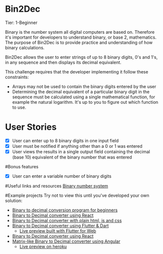 # Bin2Dec

Tier: 1-Beginner

Binary is the number system all digital computers are based on. Therefore it's important for developers to understand binary, or base 2, mathematics. The purpose of Bin2Dec is to provide practice and understanding of how binary calculations.

Bin2Dec allows the user to enter strings of up to 8 binary digits, 0's and 1's, in any sequence and then displays its decimal equivalent.

This challenge requires that the developer implementing it follow these constraints:


* Arrays may not be used to contain the binary digits entered by the user
* Determining the decimal equivalent of a particular binary digit in the sequence must be calculated using a single mathematical function, for example the natural logarithm. It's up to you to figure out which function to use.


# User Stories
 - [x] User can enter up to 8 binary digits in one input field
 - [x] User must be notified if anything other than a 0 or 1 was entered
 - [x] User views the results in a single output field containing the decimal (base 10) equivalent of the binary number that was entered

#Bonus features
 - [x] User can enter a variable number of binary digits

#Useful links and resources
[Binary number system](https://en.wikipedia.org/wiki/Binary_number)

#Example projects
Try not to view this until you've developed your own solution:

* [Binary to decimal conversion program for beginners](https://www.youtube.com/watch?v=YMIALQE26KQ)
* [Binary to Decimal converter using React](https://github.com/email2vimalraj/Bin2Dec)
* [Binary to Decimal converter with plain html, js and css](https://grfreire.github.io/Bin2Dec/)
* [Binary to Decimal converter using Flutter & Dart](https://github.com/israelss/AppIdeasCollection/tree/master/Tier1/Bin2Dec)
	* [Live preview built with Flutter for Web](https://bin2dec.web.app/#/)
* [Binary to Decimal converter using React](https://github.com/geoffctn/Bin2Dec)
* [Matrix-like Binary to Decimal converter using Angular](https://github.com/ZangiefWins/MatrixBin2Dec)
	* [Live preview on heroku](https://matrix-bin2dec.herokuapp.com)

